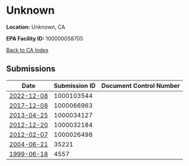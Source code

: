 # Unknown

**Location:** Unknown, CA

**EPA Facility ID:** 100000058705

[Back to CA Index](../../index.md)

## Submissions

| Date | Submission ID | Document Control Number |
|------|--------------|-------------------------|
| [2022-12-08](submissions/1000103544.md) | 1000103544 |  |
| [2017-12-08](submissions/1000066963.md) | 1000066963 |  |
| [2013-04-25](submissions/1000034127.md) | 1000034127 |  |
| [2012-12-20](submissions/1000032184.md) | 1000032184 |  |
| [2012-02-07](submissions/1000026498.md) | 1000026498 |  |
| [2004-06-21](submissions/35221.md) | 35221 |  |
| [1999-06-18](submissions/4557.md) | 4557 |  |
